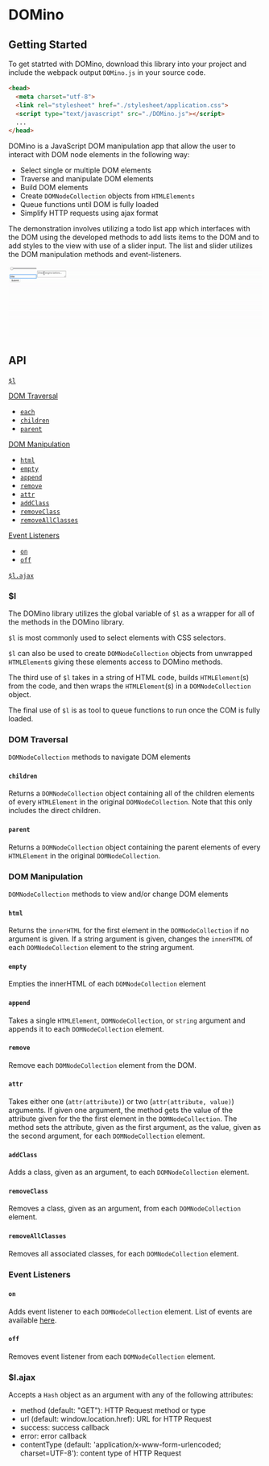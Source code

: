 # DOMino


## Getting Started
To get statrted with DOMino, download this library into your project and include the webpack output `DOMino.js` in your source code.

```html
<head>
  <meta charset="utf-8">
  <link rel="stylesheet" href="./stylesheet/application.css">
  <script type="text/javascript" src="./DOMino.js"></script>
  ...
</head>
```

DOMino is a JavaScript DOM manipulation app that allow the user to interact with DOM node elements in the following way:
  * Select single or multiple DOM elements
  * Traverse and manipulate DOM elements
  * Build DOM elements
  * Create `DOMNodeCollection` objects from `HTMLElements`
  * Queue functions until DOM is fully loaded
  * Simplify HTTP requests using ajax format


The demonstration involves utilizing a todo list app which interfaces with the DOM using the developed methods to add lists items to the DOM and to add styles to the view with use of a slider input. The list and slider utilizes the DOM manipulation methods and event-listeners.

![image of DOMino](ci_snippet.gif)

## API

[`$l`](#l)  

[DOM Traversal](#dom-traversal)  
  * [`each`](#each)  
  * [`children`](#children)  
  * [`parent`](#parent)  

[DOM Manipulation](#dom-manipulation)  
  * [`html`](#html)  
  * [`empty`](#empty)  
  * [`append`](#append)  
  * [`remove`](#remove)  
  * [`attr`](#attr)  
  * [`addClass`](#addclass)  
  * [`removeClass`](#removeclass)  
  * [`removeAllClasses`](#removeAllclasses)  

[Event Listeners](#event-listeners)  
  * [`on`](#on)  
  * [`off`](#off)  

[`$l.ajax`](#lajax)  

### $l

The DOMino library utilizes the global variable of `$l` as a wrapper for all of the methods in the DOMino library.  


`$l` is most commonly used to select elements with CSS selectors.   

`$l` can also be used to create `DOMNodeCollection` objects from unwrapped `HTMLElement`s giving these elements access to DOMino methods.  

The third use of `$l` takes in a string of HTML code, builds `HTMLElement`(s) from the code, and then wraps the `HTMLElement`(s) in a `DOMNodeCollection` object.

The final use of `$l` is as tool to queue functions to run once the COM is fully loaded.


### DOM Traversal

`DOMNodeCollection` methods to navigate DOM elements


#### `children`

Returns a `DOMNodeCollection` object containing all of the children elements of every `HTMLElement` in the original `DOMNodeCollection`.  Note that this only includes the direct children.

#### `parent`

Returns a `DOMNodeCollection` object containing the parent elements of every `HTMLElement` in the original `DOMNodeCollection`.  

### DOM Manipulation

`DOMNodeCollection` methods to view and/or change DOM elements

#### `html`

Returns the `innerHTML` for the first element in the `DOMNodeCollection` if no argument is given.  If a string argument is given, changes the `innerHTML` of each `DOMNodeCollection` element to the string argument.

#### `empty`

Empties the innerHTML of each `DOMNodeCollection` element

#### `append`

Takes a single `HTMLElement`, `DOMNodeCollection`, or `string` argument and appends it to each `DOMNodeCollection` element.

#### `remove`

Remove each `DOMNodeCollection` element from the DOM.

#### `attr`

Takes either one (`attr(attribute)`) or two (`attr(attribute, value)`) arguments.  If given one argument, the method gets the value of the attribute given for the the first element in the `DOMNodeCollection`.  The method sets the attribute, given as the first argument, as the value, given as the second argument, for each `DOMNodeCollection` element.

#### `addClass`

Adds a class, given as an argument, to each `DOMNodeCollection` element.

#### `removeClass`

Removes a class, given as an argument, from each `DOMNodeCollection` element.

#### `removeAllClasses`

Removes all associated classes, for each `DOMNodeCollection` element.

### Event Listeners

#### `on`

Adds event listener to each `DOMNodeCollection` element.  List of events are available [here](https://developer.mozilla.org/en-US/docs/Web/Events).

#### `off`

Removes event listener from each `DOMNodeCollection` element.

### $l.ajax

Accepts a `Hash` object as an argument with any of the following attributes:
  * method (default: "GET"): HTTP Request method or type
  * url (default: window.location.href): URL for HTTP Request
  * success: success callback
  * error: error callback
  * contentType (default: 'application/x-www-form-urlencoded; charset=UTF-8'): content type of HTTP Request
